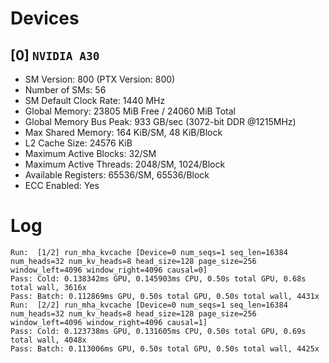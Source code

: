 # Devices

## [0] `NVIDIA A30`
* SM Version: 800 (PTX Version: 800)
* Number of SMs: 56
* SM Default Clock Rate: 1440 MHz
* Global Memory: 23805 MiB Free / 24060 MiB Total
* Global Memory Bus Peak: 933 GB/sec (3072-bit DDR @1215MHz)
* Max Shared Memory: 164 KiB/SM, 48 KiB/Block
* L2 Cache Size: 24576 KiB
* Maximum Active Blocks: 32/SM
* Maximum Active Threads: 2048/SM, 1024/Block
* Available Registers: 65536/SM, 65536/Block
* ECC Enabled: Yes

# Log

```
Run:  [1/2] run_mha_kvcache [Device=0 num_seqs=1 seq_len=16384 num_heads=32 num_kv_heads=8 head_size=128 page_size=256 window_left=4096 window_right=4096 causal=0]
Pass: Cold: 0.138342ms GPU, 0.145903ms CPU, 0.50s total GPU, 0.68s total wall, 3616x 
Pass: Batch: 0.112869ms GPU, 0.50s total GPU, 0.50s total wall, 4431x
Run:  [2/2] run_mha_kvcache [Device=0 num_seqs=1 seq_len=16384 num_heads=32 num_kv_heads=8 head_size=128 page_size=256 window_left=4096 window_right=4096 causal=1]
Pass: Cold: 0.123738ms GPU, 0.131605ms CPU, 0.50s total GPU, 0.69s total wall, 4048x 
Pass: Batch: 0.113006ms GPU, 0.50s total GPU, 0.50s total wall, 4425x
```

